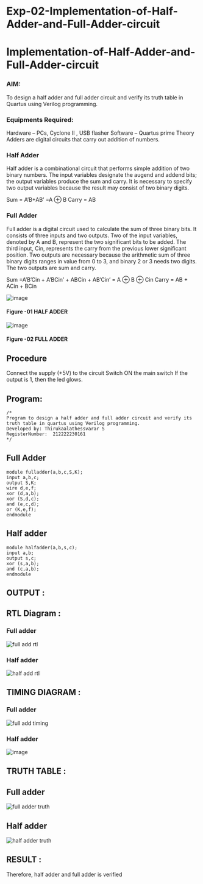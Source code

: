 # Exp-02-Implementation-of-Half-Adder-and-Full-Adder-circuit

# Implementation-of-Half-Adder-and-Full-Adder-circuit
### AIM:
To design a half adder and full adder circuit and verify its truth table in Quartus using Verilog programming.

### Equipments Required:
Hardware – PCs, Cyclone II , USB flasher
Software – Quartus prime
Theory
Adders are digital circuits that carry out addition of numbers.

### Half Adder
Half adder is a combinational circuit that performs simple addition of two binary numbers. The input variables designate the augend and addend bits; the output variables produce the sum and carry. It is necessary to specify two output variables because the result may consist of two binary digits.

Sum = A’B+AB’ =A ⊕ B Carry = AB

### Full Adder
Full adder is a digital circuit used to calculate the sum of three binary bits. It consists of three inputs and two outputs. Two of the input variables, denoted by A and B, represent the two significant bits to be added. The third input, Cin, represents the carry from the previous lower significant position. Two outputs are necessary because the arithmetic sum of three binary digits ranges in value from 0 to 3, and binary 2 or 3 needs two digits. The two outputs are sum and carry.

Sum =A’B’Cin + A’BCin’ + ABCin + AB’Cin’ = A ⊕ B ⊕ Cin Carry = AB + ACin + BCin

 ![image](https://user-images.githubusercontent.com/36288975/163552156-a13e5a56-c638-4110-97d9-8896907c8d25.png)

#### Figure -01 HALF ADDER 


![image](https://user-images.githubusercontent.com/36288975/163552057-b3547877-6d07-45b4-b7e0-bcfebfad9e1d.png)

#### Figure -02 FULL ADDER 

## Procedure

Connect the supply (+5V) to the circuit
Switch ON the main switch
If the output is 1, then the led glows.
### 
 ## Program:
```
/*
Program to design a half adder and full adder circuit and verify its truth table in quartus using Verilog programming.
Developed by: Thirukaalathessvarar S
RegisterNumber:  212222230161
*/
```
 ## Full Adder
```
module fulladder(a,b,c,S,K);
input a,b,c;
output S,K;
wire d,e,f;
xor (d,a,b);
xor (S,d,c);
and (e,c,d);
or (K,e,f);
endmodule
```
 ## Half adder
 ```
 module halfadder(a,b,s,c);
 input a,b;
 output s,c;
 xor (s,a,b);
 and (c,a,b);
 endmodule
 ```
## OUTPUT :

## RTL Diagram :
 ### Full adder
 ![full add rtl](https://user-images.githubusercontent.com/121166390/228719416-82d9d0f4-4d04-49c5-8f1c-33f0fad79bcf.png)

 ### Half adder
 ![half add rtl](https://user-images.githubusercontent.com/121166390/228126948-fadb2b74-c199-4465-8872-bec944a7f896.png)


## TIMING DIAGRAM :
 ### Full adder
 ![full add timing](https://user-images.githubusercontent.com/121166390/228719866-4dbbfbda-b9fa-4299-b54b-f6367f7f3d47.png)

 ### Half adder
![image](https://github.com/Thirukaalathessvarar-S/Exp-02-Implementation-of-Half-Adder-and-Full-Adder-circuit/assets/121166390/ff178890-e3e5-4110-a0b9-30e248fda884)

## TRUTH TABLE :
## Full adder
![full adder truth](https://user-images.githubusercontent.com/121166390/228127667-2a36743d-e1cd-4b75-b312-aa5b4820f7de.png)

## Half adder
![half adder truth](https://user-images.githubusercontent.com/121166390/228127727-9a3032e4-0b56-413c-a5b1-10cbfdcfb349.png)



## RESULT :
Therefore, half adder and full adder is verified

